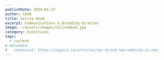 ```yaml
---
publishDate: 2024-01-27
author: CASA
title: Celina Abad
excerpt: Communications & Branding Director
image: ~/assets/images/CelinaAbad.jpg
category: Executives
tags:
  - current
# metadata:
#   canonical: https://cogsci.ca/articles/our-brand-new-website-is-now-live
---
```

